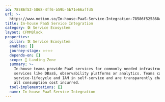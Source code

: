 ```yaml
---
id: 78586f52-5868-4ff6-b59b-5b71e66affd5
url: >-
  https://www.notion.so/In-house-PaaS-Service-Integration-78586f5258684ff6b59b5b71e66affd5
title: In-house PaaS Service Integration
category: 🛠 Service Ecosystem
layout: CFMMBlock
properties:
  pillar: 🛠 Service Ecosystem
  enables: []
  journey-stage: ⭐️⭐️⭐️⭐️
  depends-on: []
  scope: 🛬 Landing Zone
  summary: >-
    In-house teams provide PaaS services for commonly needed infrastructure
    services like DBaaS, observability platforms or analytics. Teams can manage
    service-lifecycle and IAM in self-service and are transparently charged for
    all consumption cost incurred.
  tool-implementations: []
  name: In-house PaaS Service Integration
---
```


